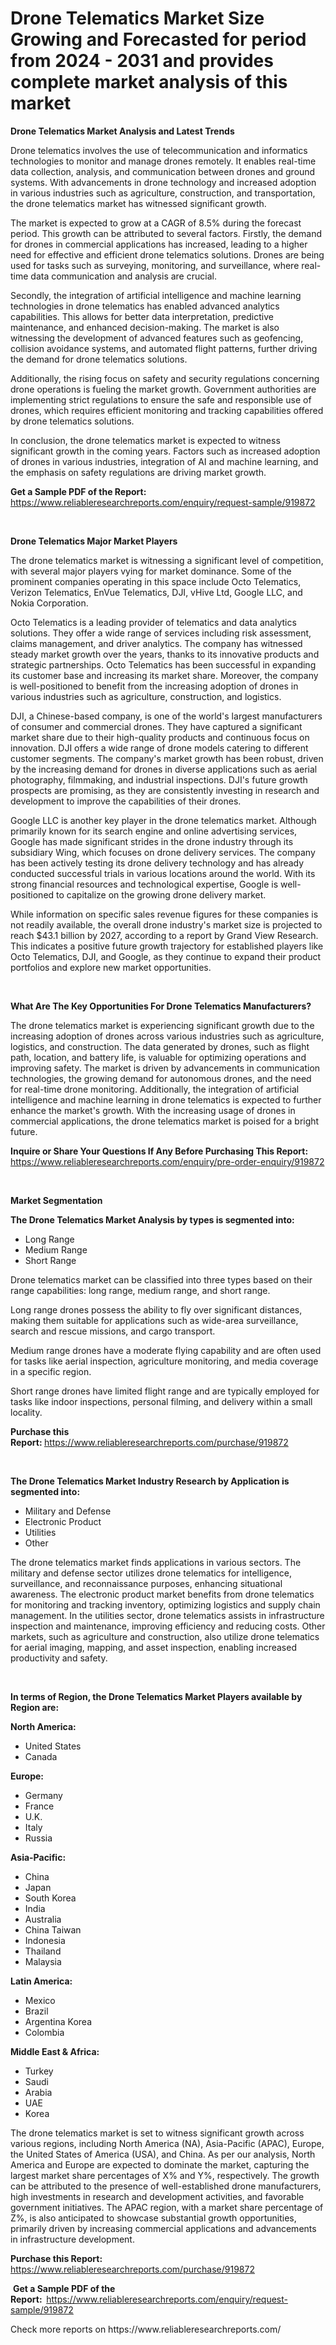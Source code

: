 <p><h1>Drone Telematics Market Size Growing and Forecasted for period from 2024 - 2031 and provides complete market analysis of this market</h1></p><p><strong>Drone Telematics Market Analysis and Latest Trends</strong></p>
<p><p>Drone telematics involves the use of telecommunication and informatics technologies to monitor and manage drones remotely. It enables real-time data collection, analysis, and communication between drones and ground systems. With advancements in drone technology and increased adoption in various industries such as agriculture, construction, and transportation, the drone telematics market has witnessed significant growth.</p><p>The market is expected to grow at a CAGR of 8.5% during the forecast period. This growth can be attributed to several factors. Firstly, the demand for drones in commercial applications has increased, leading to a higher need for effective and efficient drone telematics solutions. Drones are being used for tasks such as surveying, monitoring, and surveillance, where real-time data communication and analysis are crucial.</p><p>Secondly, the integration of artificial intelligence and machine learning technologies in drone telematics has enabled advanced analytics capabilities. This allows for better data interpretation, predictive maintenance, and enhanced decision-making. The market is also witnessing the development of advanced features such as geofencing, collision avoidance systems, and automated flight patterns, further driving the demand for drone telematics solutions.</p><p>Additionally, the rising focus on safety and security regulations concerning drone operations is fueling the market growth. Government authorities are implementing strict regulations to ensure the safe and responsible use of drones, which requires efficient monitoring and tracking capabilities offered by drone telematics solutions.</p><p>In conclusion, the drone telematics market is expected to witness significant growth in the coming years. Factors such as increased adoption of drones in various industries, integration of AI and machine learning, and the emphasis on safety regulations are driving market growth.</p></p>
<p><strong>Get a Sample PDF of the Report:&nbsp;</strong> <a href="https://www.reliableresearchreports.com/enquiry/request-sample/919872">https://www.reliableresearchreports.com/enquiry/request-sample/919872</a></p>
<p>&nbsp;</p>
<p><strong>Drone Telematics Major Market Players</strong></p>
<p><p>The drone telematics market is witnessing a significant level of competition, with several major players vying for market dominance. Some of the prominent companies operating in this space include Octo Telematics, Verizon Telematics, EnVue Telematics, DJI, vHive Ltd, Google LLC, and Nokia Corporation. </p><p>Octo Telematics is a leading provider of telematics and data analytics solutions. They offer a wide range of services including risk assessment, claims management, and driver analytics. The company has witnessed steady market growth over the years, thanks to its innovative products and strategic partnerships. Octo Telematics has been successful in expanding its customer base and increasing its market share. Moreover, the company is well-positioned to benefit from the increasing adoption of drones in various industries such as agriculture, construction, and logistics.</p><p>DJI, a Chinese-based company, is one of the world's largest manufacturers of consumer and commercial drones. They have captured a significant market share due to their high-quality products and continuous focus on innovation. DJI offers a wide range of drone models catering to different customer segments. The company's market growth has been robust, driven by the increasing demand for drones in diverse applications such as aerial photography, filmmaking, and industrial inspections. DJI's future growth prospects are promising, as they are consistently investing in research and development to improve the capabilities of their drones.</p><p>Google LLC is another key player in the drone telematics market. Although primarily known for its search engine and online advertising services, Google has made significant strides in the drone industry through its subsidiary Wing, which focuses on drone delivery services. The company has been actively testing its drone delivery technology and has already conducted successful trials in various locations around the world. With its strong financial resources and technological expertise, Google is well-positioned to capitalize on the growing drone delivery market.</p><p>While information on specific sales revenue figures for these companies is not readily available, the overall drone industry's market size is projected to reach $43.1 billion by 2027, according to a report by Grand View Research. This indicates a positive future growth trajectory for established players like Octo Telematics, DJI, and Google, as they continue to expand their product portfolios and explore new market opportunities.</p></p>
<p>&nbsp;</p>
<p><strong>What Are The Key Opportunities For Drone Telematics Manufacturers?</strong></p>
<p><p>The drone telematics market is experiencing significant growth due to the increasing adoption of drones across various industries such as agriculture, logistics, and construction. The data generated by drones, such as flight path, location, and battery life, is valuable for optimizing operations and improving safety. The market is driven by advancements in communication technologies, the growing demand for autonomous drones, and the need for real-time drone monitoring. Additionally, the integration of artificial intelligence and machine learning in drone telematics is expected to further enhance the market's growth. With the increasing usage of drones in commercial applications, the drone telematics market is poised for a bright future.</p></p>
<p><strong>Inquire or Share Your Questions If Any Before Purchasing This Report:</strong> <a href="https://www.reliableresearchreports.com/enquiry/pre-order-enquiry/919872">https://www.reliableresearchreports.com/enquiry/pre-order-enquiry/919872</a></p>
<p>&nbsp;</p>
<p><strong>Market Segmentation</strong></p>
<p><strong>The Drone Telematics Market Analysis by types is segmented into:</strong></p>
<p><ul><li>Long Range</li><li>Medium Range</li><li>Short Range</li></ul></p>
<p><p>Drone telematics market can be classified into three types based on their range capabilities: long range, medium range, and short range. </p><p>Long range drones possess the ability to fly over significant distances, making them suitable for applications such as wide-area surveillance, search and rescue missions, and cargo transport. </p><p>Medium range drones have a moderate flying capability and are often used for tasks like aerial inspection, agriculture monitoring, and media coverage in a specific region. </p><p>Short range drones have limited flight range and are typically employed for tasks like indoor inspections, personal filming, and delivery within a small locality.</p></p>
<p><strong>Purchase this Report:&nbsp;</strong><a href="https://www.reliableresearchreports.com/purchase/919872">https://www.reliableresearchreports.com/purchase/919872</a></p>
<p>&nbsp;</p>
<p><strong>The Drone Telematics Market Industry Research by Application is segmented into:</strong></p>
<p><ul><li>Military and Defense</li><li>Electronic Product</li><li>Utilities</li><li>Other</li></ul></p>
<p><p>The drone telematics market finds applications in various sectors. The military and defense sector utilizes drone telematics for intelligence, surveillance, and reconnaissance purposes, enhancing situational awareness. The electronic product market benefits from drone telematics for monitoring and tracking inventory, optimizing logistics and supply chain management. In the utilities sector, drone telematics assists in infrastructure inspection and maintenance, improving efficiency and reducing costs. Other markets, such as agriculture and construction, also utilize drone telematics for aerial imaging, mapping, and asset inspection, enabling increased productivity and safety.</p></p>
<p>&nbsp;</p>
<p><strong>In terms of Region, the Drone Telematics Market Players available by Region are:</strong></p>
<p>
    <p> <strong> North America: </strong>
        <ul>
            <li>United States</li>
            <li>Canada</li>
        </ul>
        </p> 
    <p> <strong> Europe: </strong>
        <ul>
            <li>Germany</li>
            <li>France</li>
            <li>U.K.</li>
            <li>Italy</li>
            <li>Russia</li>
        </ul>
        </p> 
    <p> <strong> Asia-Pacific: </strong>
        <ul>
            <li>China</li>
            <li>Japan</li>
            <li>South Korea</li>
            <li>India</li>
            <li>Australia</li>
            <li>China Taiwan</li>
            <li>Indonesia</li>
            <li>Thailand</li>
            <li>Malaysia</li>
        </ul>
        </p> 
    <p> <strong> Latin America: </strong>
        <ul>
            <li>Mexico</li>
            <li>Brazil</li>
            <li>Argentina Korea</li>
            <li>Colombia</li>
        </ul>
        </p> 
    <p> <strong> Middle East & Africa: </strong>
        <ul>
            <li>Turkey</li>
            <li>Saudi</li>
            <li>Arabia</li>
            <li>UAE</li>
            <li>Korea</li>
        </ul>
    </p>
    </p>
<p><p>The drone telematics market is set to witness significant growth across various regions, including North America (NA), Asia-Pacific (APAC), Europe, the United States of America (USA), and China. As per our analysis, North America and Europe are expected to dominate the market, capturing the largest market share percentages of X% and Y%, respectively. The growth can be attributed to the presence of well-established drone manufacturers, high investments in research and development activities, and favorable government initiatives. The APAC region, with a market share percentage of Z%, is also anticipated to showcase substantial growth opportunities, primarily driven by increasing commercial applications and advancements in infrastructure development.</p></p>
<p><strong>Purchase this Report: </strong><a href="https://www.reliableresearchreports.com/purchase/919872">https://www.reliableresearchreports.com/purchase/919872</a></p>
<p>&nbsp;<strong>Get a Sample PDF of the Report:&nbsp;&nbsp;</strong><a href="https://www.reliableresearchreports.com/enquiry/request-sample/919872">https://www.reliableresearchreports.com/enquiry/request-sample/919872</a></p>
<p><strong></strong></p>
<p>Check more reports on https://www.reliableresearchreports.com/</p>